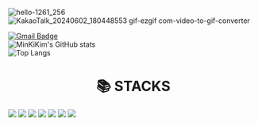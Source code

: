 ![hello-1261_256](https://github.com/mk642/BackEnd_Project/assets/53805997/1834cdf4-f29b-463b-b724-29424e73c6ee)</br>
![KakaoTalk_20240602_180448553 gif-ezgif com-video-to-gif-converter](https://github.com/mk642/BackEnd_Project/assets/53805997/126c31ad-b58c-4e38-92d5-8f0dd3f907fb)

[![Gmail Badge](https://img.shields.io/badge/-mingig014@gmail.com-c14438?style=flat&logo=Gmail&logoColor=white&link=mailto:mingig014@gmail.com)](mailto:mingig014@gmail.com)</br> 
![MinKiKim's GitHub stats](https://github-readme-stats.vercel.app/api?username=mk642&show_icons=true&theme=sky)</br>
![Top Langs](https://github-readme-stats.vercel.app/api/top-langs/?username=mk642&layout=compact)

<div align=center><h1>📚 STACKS</h1></div> 
<img src="https://img.shields.io/badge/java-007396?style=for-the-badge&logo=java&logoColor=white">
<img src="https://img.shields.io/badge/c-00599C?style=for-the-badge&logo=c&logoColor=white">
<img src="https://img.shields.io/badge/JavaScript-F7DF1E?style=flat-square&logo=javascript&logoColor=black"/>
<img src="https://img.shields.io/badge/html5-E34F26?style=for-the-badge&logo=html5&logoColor=white">  
<img src="https://img.shields.io/badge/css-1572B6?style=for-the-badge&logo=css3&logoColor=white"> 
<img src="https://img.shields.io/badge/mariaDB-003545?style=for-the-badge&logo=mariaDB&logoColor=white"> 
<img src="https://img.shields.io/badge/firebase-FFCA28?style=for-the-badge&logo=firebase&logoColor=white">

